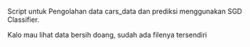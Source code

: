 Script untuk Pengolahan data cars_data dan prediksi menggunakan SGD Classifier.

Kalo mau lihat data bersih doang, sudah ada filenya tersendiri